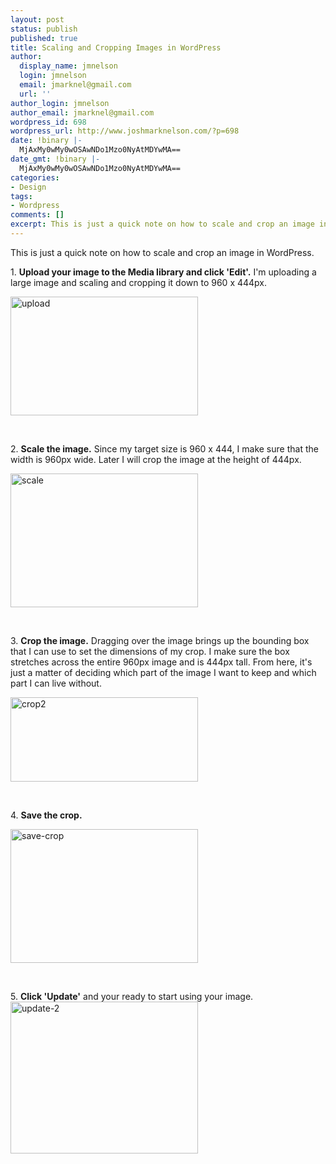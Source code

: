```yaml
---
layout: post
status: publish
published: true
title: Scaling and Cropping Images in WordPress
author:
  display_name: jmnelson
  login: jmnelson
  email: jmarknel@gmail.com
  url: ''
author_login: jmnelson
author_email: jmarknel@gmail.com
wordpress_id: 698
wordpress_url: http://www.joshmarknelson.com/?p=698
date: !binary |-
  MjAxMy0wMy0wOSAwNDo1Mzo0NyAtMDYwMA==
date_gmt: !binary |-
  MjAxMy0wMy0wOSAwNDo1Mzo0NyAtMDYwMA==
categories:
- Design
tags:
- Wordpress
comments: []
excerpt: This is just a quick note on how to scale and crop an image in WordPress.
---
```

<p>This is just a quick note on how to scale and crop an image in WordPress.</p>
<p>1. <strong>Upload your image to the Media library and click 'Edit'.</strong> I'm uploading a large image and scaling and cropping it down to 960 x 444px.</p>
<p><a href="http://www.joshmarknelson.com/wp-content/uploads/2013/03/upload.png"><img class="aligncenter size-medium wp-image-699" alt="upload" src="http://www.joshmarknelson.com/wp-content/uploads/2013/03/upload-300x190.png" width="300" height="190" /></a></p>
<p>&nbsp;</p>
<p>2. <strong>Scale the image.</strong> Since my target size is 960 x 444, I make sure that the width is 960px wide. Later I will crop the image at the height of 444px.</p>
<p><a href="http://www.joshmarknelson.com/wp-content/uploads/2013/03/scale.png"><img class="aligncenter size-medium wp-image-694" alt="scale" src="http://www.joshmarknelson.com/wp-content/uploads/2013/03/scale-300x214.png" width="300" height="214" /></a></p>
<p>&nbsp;</p>
<p>3. <strong>Crop the image.</strong> Dragging over the image brings up the bounding box that I can use to set the dimensions of my crop. I make sure the box stretches across the entire 960px image and is 444px tall. From here, it's just a matter of deciding which part of the image I want to keep and which part I can live without.</p>
<p><a href="http://www.joshmarknelson.com/wp-content/uploads/2013/03/crop2.jpg"><img class="aligncenter size-medium wp-image-696" alt="crop2" src="http://www.joshmarknelson.com/wp-content/uploads/2013/03/crop2-300x135.jpg" width="300" height="135" /></a></p>
<p>&nbsp;</p>
<p>4. <strong>Save the crop.</strong></p>
<p><a href="http://www.joshmarknelson.com/wp-content/uploads/2013/03/save-crop.png"><img class="aligncenter size-medium wp-image-695" alt="save-crop" src="http://www.joshmarknelson.com/wp-content/uploads/2013/03/save-crop-300x214.png" width="300" height="214" /></a></p>
<p>&nbsp;</p>
<p>5. <strong>Click 'Update'</strong> and your ready to start using your image.<a href="http://www.joshmarknelson.com/wp-content/uploads/2013/03/update-2.png"><img class="aligncenter size-medium wp-image-693" alt="update-2" src="http://www.joshmarknelson.com/wp-content/uploads/2013/03/update-2-300x243.png" width="300" height="243" /></a></p>
